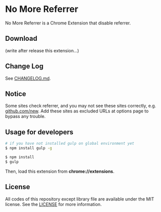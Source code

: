 # No More Referrer
No More Referrer is a Chrome Extension that disable referrer.

## Download
(write after release this extension...)

## Change Log
See [CHANGELOG.md](https://github.com/noraworld/no-more-referrer/blob/master/CHANGELOG.md).

## Notice
Some sites check referrer, and you may not see these sites correctly, e.g. [github.com/new](https://github.com/new). Add these sites as excluded URLs at options page to bypass any trouble.

## Usage for developers

```bash
# if you have not installed gulp on global environment yet
$ npm install gulp -g
```

```bash
$ npm install
$ gulp
```

Then, load this extension from **chrome://extensions**.

## License
All codes of this repository except library file are available under the MIT license. See the [LICENSE](https://github.com/noraworld/no-more-referrer/blob/master/LICENSE) for more information.
